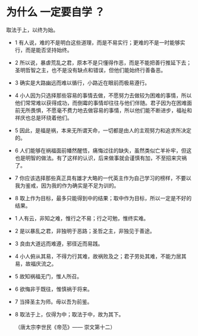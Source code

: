 # 为什么 一定要自学 ？



取法于上，以终为始。



- 1 有人说，难的不是明白这些道理，而是不易实行；更难的不是一时能够实行，而是能否坚持始终。
- 2 所以说，暴虐荒乱之君，原本不是只懂得作恶，而是不能把善行推延下去；圣明哲智之主，也不是没有缺点和错误，但他们能始终行善备恶。
- 3 确实是大路幽远而难以循行，小路近在眼前而极易遵行。
- 4 小人因为只选择那些容易的事情去做，不愿努力去做较为困难的事情，所以他们常常难以获得成功，而倒霉的事情却往往与他们伴随。君子因为在困难面前无所畏惧，不愿毫不费力地去做容易的事情，所以他们能不断进步，福祉和祥庆也总是环绕着他们。
- 5 因此，是福是祸，本来无所谓天命，一切都是由人的主观努力和追求所决定的。
- 6 人们能够在祸福面前幡然醒悟，痛悔过往的缺失，虽然类似亡羊补牢，但这也是明智的做法。有了这样的认识，后来做事就会谨慎有加，不至招来灾祸了。
- 7 你应该选择那些真正具有雄才大略的一代英主作为自己学习的榜样，不要以我为鉴戒，因为我的作为确实是不足为训的。
- 8 取上作为目标，最多只能得到中的结果；取中作为目标，所以一定是不好的结果。



- 1 人有云，非知之难，惟行之不易；行之可勉，惟终实难。
- 2 是以暴乱之君，非独明于恶路；圣哲之主，非独见于善途。
- 3 良由大道远而难遵，邪径近而易践。
- 4 小人俯从其易，不得力行其难，故祸败及之；君子劳处其难，不能力居其易，故福庆流之。
- 5 故知祸福无门，惟人所召。
- 6 欲悔非于既往，惟慎祸于将来。
- 7 当择圣主为师。毋以吾为前鉴。
- 8 取法于上，仅得为中；取法于中，故为其下。

  （唐太宗李世民《帝范》—— 崇文第十二）